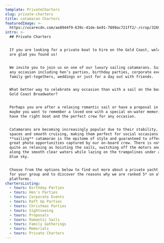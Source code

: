 ```yaml
---
template: PrivateCharters
slug: private-charters
title: catamaran Charters
featuredImage: >-
  https://ucarecdn.com/ae8944f9-639c-41de-be91-7899ac721ff2/-/crop/3269x1740/0,528/-/preview/
intro: >-
  ## Private Charters


  If you are looking for a private boat to hire on the Gold Coast, welcome, we
  are glad you found us!  


  We invite you to join us on one of our luxury sailing catamarans. Suitable for
  any occasion including hen’s parties, birthday parties, corporate events,
  family get-togethers, weddings or just for a day out with friends. 


  What better way to celebrate any occasion than with a sail on the beautiful
  Gold Coast Broadwater?


  Perhaps you are after a relaxing romantic sail or have a proposal in mind? Or
  maybe you want to remember a loved one with a special on-water memorial. We
  have the right boat and the perfect crew for any occasion.


  Catamarans are becoming increasingly popular due to their stability, wide deck
  spaces and smooth cruising, making them perfect for social occasions.   A
  **sailing** catamaran is the epitome of style and guaranteed to offer some
  great photo opportunities captured by our on-board crew. There is nothing
  quite as relaxing as hoisting the sails, switching off the motors and gliding
  along the smooth clear waters while lazing on the trampolines under a sunny
  blue sky.


  Choose from the options below to find out more about a private yacht charter
  for your group and to discover the reasons why we are ranked 5* on all review
  platforms.
chartersListing:
  - tours: Birthday Parties
  - tours: Hen's Parties
  - tours: Corporate Events
  - tours: Raft Up Parties
  - tours: Christmas Parties
  - tours: Sightseeing
  - tours: Proposals
  - tours: Romantic Sails
  - tours: Family Gatherings
  - tours: Memorials
  - tours: Private Charters
---
```


